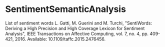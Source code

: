 # SentimentSemanticAnalysis

List of sentiment words
L. Gatti, M. Guerini and M. Turchi, "SentiWords: Deriving a High Precision and High Coverage Lexicon
for Sentiment Analysis", IEEE Transactions on Affective Computing, vol. 7, no. 4, pp. 409-421, 2016.
Available: 10.1109/taffc.2015.2476456.